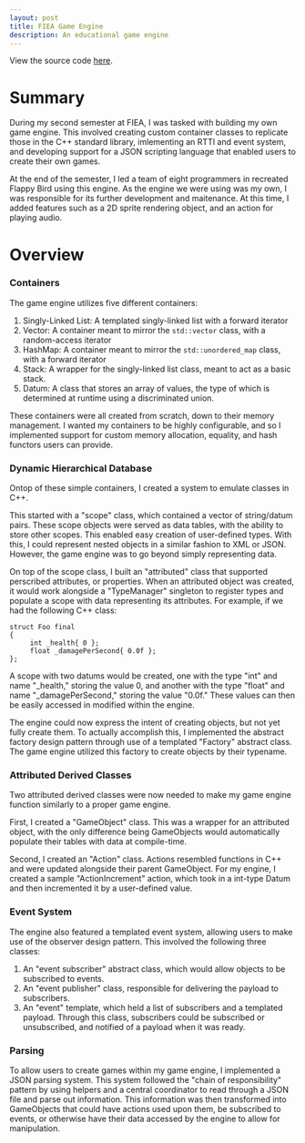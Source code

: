 ```yaml
---
layout: post
title: FIEA Game Engine
description: An educational game engine
---
```


View the source code [here](https://github.com/oliverleighthomas/FIEA-game-engine/).

Summary
=======

During my second semester at FIEA, I was tasked with building my own game engine. This involved creating custom container classes to replicate those in the C++ standard library, imlementing an RTTI and event system, and developing support for a JSON scripting language that enabled users to create their own games.

At the end of the semester, I led a team of eight programmers in recreated Flappy Bird using this engine. As the engine we were using was my own, I was responsible for its further development and maitenance. At this time, I added features such as a 2D sprite rendering object, and an action for playing audio.

Overview
========

### Containers ###

The game engine utilizes five different containers:

1. Singly-Linked List: A templated singly-linked list with a forward iterator
2. Vector: A container meant to mirror the `std::vector` class, with a random-access iterator
3. HashMap: A container meant to mirror the `std::unordered_map` class, with a forward iterator
4. Stack: A wrapper for the singly-linked list class, meant to act as a basic stack.
5. Datum: A class that stores an array of values, the type of which is determined at runtime using a discriminated union.

These containers were all created from scratch, down to their memory management. I wanted my containers to be highly configurable, and so I implemented support for custom memory allocation, equality, and hash functors users can provide.

### Dynamic Hierarchical Database ###

Ontop of these simple containers, I created a system to emulate classes in C++. 

This started with a "scope" class, which contained a vector of string/datum pairs. These scope objects were served as data tables, with the ability to store other scopes. This enabled easy creation of user-defined types. With this, I could represent nested objects in a similar fashion to XML or JSON. However, the game engine was to go beyond simply representing data.
 
On top of the scope class, I built an "attributed" class that supported perscribed attributes, or properties. When an attributed object was created, it would work alongside a "TypeManager" singleton to register types and populate a scope with data representing its attributes. For example, if we had the following C++ class:

~~~
struct Foo final
{
     int _health{ 0 };
     float _damagePerSecond{ 0.0f };
};
~~~

A scope with two datums would be created, one with the type "int" and name "_health," storing the value 0, and another with the type "float" and name "_damagePerSecond," storing the value "0.0f." These values can then be easily accessed in modified within the engine. 

The engine could now express the intent of creating objects, but not yet fully create them. To actually accomplish this, I implemented the abstract factory design pattern through use of a templated "Factory" abstract class. The game engine utilized this factory to create objects by their typename. 

### Attributed Derived Classes ###

Two attributed derived classes were now needed to make my game engine function similarly to a proper game engine.

First, I created a "GameObject" class. This was a wrapper for an attributed object, with the only difference being GameObjects would automatically populate their tables with data at compile-time.

Second, I created an "Action" class. Actions resembled functions in C++ and were updated alongside their parent GameObject. For my engine, I created a sample "ActionIncrement" action, which took in a int-type Datum and then incremented it by a user-defined value.

### Event System ###

The engine also featured a templated event system, allowing users to make use of the observer design pattern. This involved the following three classes:

1. An "event subscriber" abstract class, which would allow objects to be subscribed to events.
2. An "event publisher" class, responsible for delivering the payload to subscribers.
3. An "event" template, which held a list of subscribers and a templated payload. Through this class, subscribers could be subscribed or unsubscribed, and notified of a payload when it was ready.

### Parsing ###

To allow users to create games within my game engine, I implemented a JSON parsing system. This system followed the "chain of responsibility" pattern by using helpers and a central coordinator to read through a JSON file and parse out information. This information was then transformed into GameObjects that could have actions used upon them, be subscribed to events, or otherwise have their data accessed by the engine to allow for manipulation.
